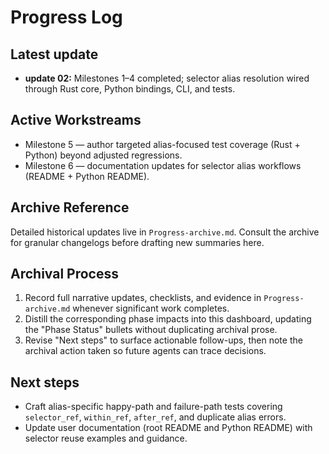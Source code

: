 # Progress Log

## Latest update
- **update 02:** Milestones 1–4 completed; selector alias resolution wired through Rust core, Python bindings, CLI, and tests.

## Active Workstreams
- Milestone 5 — author targeted alias-focused test coverage (Rust + Python) beyond adjusted regressions.
- Milestone 6 — documentation updates for selector alias workflows (README + Python README).

## Archive Reference

Detailed historical updates live in
`Progress-archive.md`. Consult the archive for
granular changelogs before drafting new summaries here.

## Archival Process

1. Record full narrative updates, checklists, and evidence in
   `Progress-archive.md` whenever significant work completes.
2. Distill the corresponding phase impacts into this dashboard, updating the
   "Phase Status" bullets without duplicating archival prose.
3. Revise "Next steps" to surface actionable follow-ups, then note the archival
   action taken so future agents can trace decisions.

## Next steps
- Craft alias-specific happy-path and failure-path tests covering `selector_ref`, `within_ref`, `after_ref`, and duplicate alias errors.
- Update user documentation (root README and Python README) with selector reuse examples and guidance.
